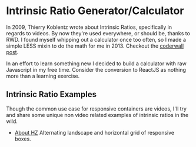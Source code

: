 # Intrinsic Ratio Generator/Calculator

In 2009, Thierry Koblentz wrote about Intrinsic Ratios, specifically in regards to videos. By now they're used everywhere, or should be, thanks to RWD. I found myself whipping out a calculator once too often, so I made a simple LESS mixin to do the math for me in 2013. Checkout the [coderwall post](https://coderwall.com/p/jn8xlw).

In an effort to learn something new I decided to build a calculator with raw Javascript in my free time. Consider the conversion to ReactJS as nothing more than a learning exercise.

## Intrinsic Ratio Examples

Though the common use case for responsive containers are videos, I'll try and share some unique non video related examples of intrinsic ratios in the wild.

- [About HZ](http://www.hzdg.com/about/) Alternating landscape and horizontal grid of responsive boxes.
